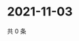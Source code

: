 # 2021-11-03

共 0 条

<!-- BEGIN WEIBO -->
<!-- 最后更新时间 Wed Nov 03 2021 20:13:33 GMT+0800 (China Standard Time) -->

<!-- END WEIBO -->
